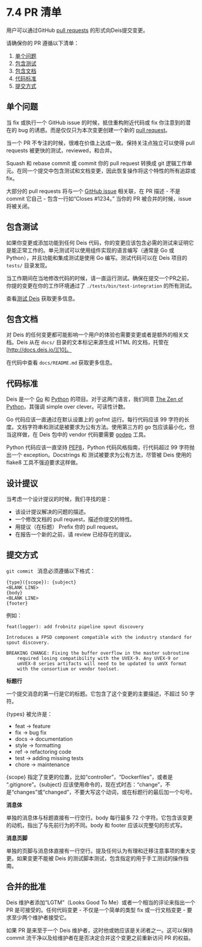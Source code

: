# 7.4 PR 清单

用户可以通过GitHub [pull requests][1] 的形式向Deis提交变更。

请确保你的 PR 遵循以下清单：

 1. [单个问题][2]
 2. [包含测试][3]
 3. [包含文档][4]
 4. [代码标准][5]
 5. [提交方式][6]


## 单个问题

当 fix 或执行一个 GitHub issue 的时候，抵住重构附近代码或 fix 你注意到的潜在的 bug 的诱惑。而是仅仅只为本次变更创建一个新的 [pull request][7]。

当一个 PR 不专注的时候，很难在价值上达成一致。保持关注点独立可以使得 pull requests 被更快的测试，reviewed，和合并。

Squash 和 rebase commit 或 commit 你的 pull request 转换成 git 逻辑工作单元。在同一个提交中包含测试和文档变更，因此恢复操作将这个特性的所有追踪或 fix。

大部分的 pull requests 将与一个 [GitHub issue][8] 相关联，在 PR 描述 - 不是 commit 它自己 - 包含一行如“Closes #1234。” 当你的 PR 被合并的时候，issue 将被关闭。

## 包含测试

如果你变更或添加功能到任何 Deis 代码，你的变更应该包含必需的测试来证明它是能正常工作的。单元测试可以使用组件实现的语言编写（通常是 Go 或 Python），并且功能和集成测试是使用 Go 编写。测试代码可以在 Deis 项目的 `tests/` 目录发现。

当工作期间在当地修改代码的时候，请一直运行测试。确保在提交一个PR之前，你提的变更在你的工作环境通过了 `./tests/bin/test-integration` 的所有测试。

查看[测试 Deis][9] 获取更多信息。


## 包含文档

对 Deis 的任何变更都可能影响一个用户的体验也需要变更或者是额外的相关文档。Deis 从在 `docs/` 目录的文本标记来源生成 HTML 的文档，托管在 [http://docs.deis.io/][10]。

在代码中查看 `docs/README.md` 获取更多信息。

## 代码标准

Deis 是一个 [Go][11] 和 [Python][12] 的项目。对于这两门语言，我们同意 [The Zen of Python][13]，其强调 simple over clever。可读性计数。

Go 代码应该一直通过在默认设置上的 gofmt 运行。每行代码应该 99 字符的长度。文档字符串和测试是被要求为公有方法。使用第三方的 go 包应该最小化，但当这样做，在 Deis 包中的 vendor 代码要需要  [godep][14] 工具。

Python 代码应该一直坚持 [PEP8][15]，Python 代码风格指南，行代码超过 99 字符抛出一个 exception。Docstrings 和 测试被要求为公有方法，尽管被 Deis 使用的 flake8  工具不强迫要求这样做。

## 设计提议

当考虑一个设计提议的时候，我们寻找的是：

 - 该设计提议解决的问题的描述。
 - 一个修改文档的 pull request，描述你提交的特性。
 - 用提议（在标题） Prefix 你的  pull request。
 - 在报告一个新的之前，请 review 已经存在的提议。

## 提交方式

`git commit ` 消息必须遵循以下格式：

```
{type}({scope}): {subject}
<BLANK LINE>
{body}
<BLANK LINE>
{footer}
```

例如：

```
feat(logger): add frobnitz pipeline spout discovery

Introduces a FPSD component compatible with the industry standard for
spout discovery.

BREAKING CHANGE: Fixing the buffer overflow in the master subroutine
    required losing compatibility with the UVEX-9. Any UVEX-9 or
    umVEX-8 series artifacts will need to be updated to umVX format
    with the consortium or vendor toolset.
```

**标题行**
 
一个提交消息的第一行是它的标题。它包含了这个变更的主要描述，不超过 50 字符。
 
{types} 被允许是：

- feat -> feature
- fix -> bug fix
- docs -> documentation
- style -> formatting
- ref -> refactoring code
- test -> adding missing tests
- chore -> maintenance
  
{scope} 指定了变更的位置，比如“controller”，“Dockerfiles”，或者是 “.gitignore”。{subject} 应该使用命令的，现在式时态：“change”，不是“changes”或“changed”，不要大写这个动词，或在标题行的最后加一个句号。

**消息体**

单独的消息体与标题直接有一行空行。body 每行最多 72 个字符。它包含该变更的动机，指出了与先前行为的不同。body 和 footer 应该以完整句的形式写。

**消息页脚**

单独的页脚与消息体直接有一行空行。提及任何认为有理和迁移注意事项的重大变更。如果变更不能被 Deis 的测试脚本测试，包含指定的用于手工测试的操作指南。

## 合并的批准

Deis 维护者添加“LGTM”（Looks Good To Me）或者一个相当的评论来指出一个 PR 是可接受的。任何代码变更 - 不仅是一个简单的类型 fix 或一行文档变更 - 要求至少两个维护者接受它。

如果 PR 是来至于一个 Deis 维护者，这时他或她应该是关闭者之一。这可以保持 commit 流干净以及给维护者在是否决定合并这个变更之前重新访问 PR 的权益。
 
  [1]: https://github.com/deis/deis/pulls
  [2]: http://docs.deis.io/en/latest/contributing/standards/#single-issue
  [3]: http://docs.deis.io/en/latest/contributing/standards/#include-tests
  [4]: http://docs.deis.io/en/latest/contributing/standards/#include-docs
  [5]: http://docs.deis.io/en/latest/contributing/standards/#code-standards
  [6]: http://docs.deis.io/en/latest/contributing/standards/#commit-style
  [7]: https://github.com/deis/deis/pulls
  [8]: https://github.com/deis/deis/issues
  [9]: http://docs.deis.io/en/latest/contributing/testing/#testing
  [10]: http://docs.deis.io/
  [11]: http://golang.org/
  [12]: http://www.python.org/
  [13]: http://www.python.org/dev/peps/pep-0020/
  [14]: https://github.com/tools/godep
  [15]: http://www.python.org/dev/peps/pep-0008/

